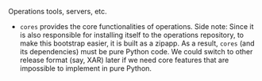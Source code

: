 Operations tools, servers, etc.

* `cores` provides the core functionalities of operations.  Side note:
  Since it is also responsible for installing itself to the operations
  repository, to make this bootstrap easier, it is built as a zipapp.
  As a result, `cores` (and its dependencies) must be pure Python code.
  We could switch to other release format (say, XAR) later if we need
  core features that are impossible to implement in pure Python.
